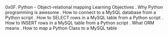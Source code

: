 0x0F. Python - Object-relational mapping
Learning Objectives
  . Why Python programming is awesome
  . How to connect to a MySQL database from a Python script
  . How to SELECT rows in a MySQL table from a Python script
  . How to INSERT rows in a MySQL table from a Python script
  . What ORM means
  . How to map a Python Class to a MySQL table